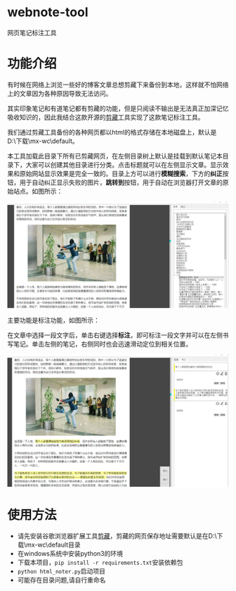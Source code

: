 # webnote-tool
网页笔记标注工具

# 功能介绍

有时候在网络上浏览一些好的博客文章总想剪藏下来备份到本地，这样就不怕网络上的文章因为各种原因导致无法访问。

其实印象笔记和有道笔记都有剪藏的功能，但是只阅读不输出是无法真正加深记忆吸收知识的，因此我结合这款开源的[剪藏](https://github.com/mika-cn/maoxian-web-clipper)工具实现了这款笔记标注工具。

我们通过剪藏工具备份的各种网页都以html的格式存储在本地磁盘上，默认是D:\下载\mx-wc\default。

本工具加载此目录下所有已剪藏网页，在左侧目录树上默认是挂载到默认笔记本目录下，大家可以创建其他目录进行分类。点击标题就可以在左侧显示文章。显示效果和原始网站显示效果是完全一致的。目录上方可以进行**模糊搜索**，下方的**纠正**按钮，用于自动纠正显示失败的图片，**跳转到**按钮，用于自动在浏览器打开文章的原始站点。如图所示：

![image](https://github.com/primejava/webnote-tool/blob/master/doc/pic1.png)

主要功能是标注功能，如图所示：

在文章中选择一段文字后，单击右键选择**标注**，即可标注一段文字并可以在左侧书写笔记。单击左侧的笔记，右侧同时也会迅速滑动定位到相关位置。

![image](https://github.com/primejava/webnote-tool/blob/master/doc/pic2.png)

# 使用方法

- 请先安装谷歌浏览器扩展工具[剪藏](https://github.com/mika-cn/maoxian-web-clipper)，剪藏的网页保存地址需要默认是在D:\下载\mx-wc\default目录
- 在windows系统中安装python3的环境
- 下载本项目，`pip install -r requirements.txt`安装依赖包
- `python html_noter.py`启动项目
- 可能存在目录问题,请自行重命名
